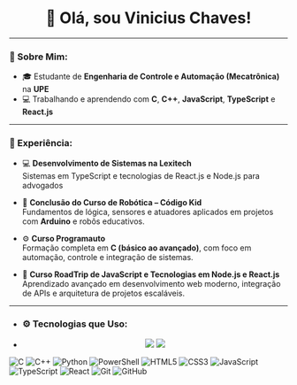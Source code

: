 <h1 align="center">👋 Olá, sou Vinicius Chaves!</h1>

---

### 🧠 Sobre Mim:
- 🎓 Estudante de **Engenharia de Controle e Automação (Mecatrônica)** na **UPE**
- 💻 Trabalhando e aprendendo com **C**, **C++**, **JavaScript**, **TypeScript** e **React.js**

---

### 💼 Experiência:
- 💻 **Desenvolvimento de Sistemas na Lexitech**  
  Sistemas em TypeScript e tecnologias de React.js e Node.js para advogados

- 🤖 **Conclusão do Curso de Robótica – Código Kid**  
  Fundamentos de lógica, sensores e atuadores aplicados em projetos com **Arduino** e robôs educativos.

- ⚙️ **Curso Programauto**  
  Formação completa em **C (básico ao avançado)**, com foco em automação, controle e integração de sistemas.

- 🚀 **Curso RoadTrip de JavaScript e Tecnologias em Node.js e React.js**  
  Aprendizado avançado em desenvolvimento web moderno, integração de APIs e arquitetura de projetos escaláveis.

---

- ### ⚙️ Tecnologias que Uso:
- <p align="center">
  <img src="https://img.shields.io/badge/Linux-black?style=for-the-badge&logo=linux"/>
  <img src="https://img.shields.io/badge/Windows-0078D6?style=for-the-badge&logo=windows&logoColor=white"/>
</p>

![C](https://img.shields.io/badge/C-00599C?style=for-the-badge&logo=c&logoColor=white)
![C++](https://img.shields.io/badge/C++-00599C?style=for-the-badge&logo=cplusplus&logoColor=white)
![Python](https://img.shields.io/badge/Python-3776AB?style=for-the-badge&logo=python&logoColor=white)
![PowerShell](https://img.shields.io/badge/PowerShell-5391FE?style=for-the-badge&logo=powershell&logoColor=white)
![HTML5](https://img.shields.io/badge/HTML5-E34F26?style=for-the-badge&logo=html5&logoColor=white)
![CSS3](https://img.shields.io/badge/CSS3-1572B6?style=for-the-badge&logo=css3&logoColor=white)
![JavaScript](https://img.shields.io/badge/JavaScript-F7DF1E?style=for-the-badge&logo=javascript&logoColor=black)
![TypeScript](https://img.shields.io/badge/TypeScript-3178C6?style=for-the-badge&logo=typescript&logoColor=white)
![React](https://img.shields.io/badge/React-20232A?style=for-the-badge&logo=react&logoColor=61DAFB)
![Git](https://img.shields.io/badge/Git-F05032?style=for-the-badge&logo=git&logoColor=white)
![GitHub](https://img.shields.io/badge/GitHub-181717?style=for-the-badge&logo=github&logoColor=white)
<!--
**ViniciusChavess/ViniciusChavess** is a ✨ _special_ ✨ repository because its `README.md` (this file) appears on your GitHub profile.

Here are some ideas to get you started:

- 🔭 I’m currently working on ...
- 🌱 I’m currently learning ...
- 👯 I’m looking to collaborate on ...
- 🤔 I’m looking for help with ...
- 💬 Ask me about ...
- 📫 How to reach me: ...
- 😄 Pronouns: ...
- ⚡ Fun fact: ...
-->
